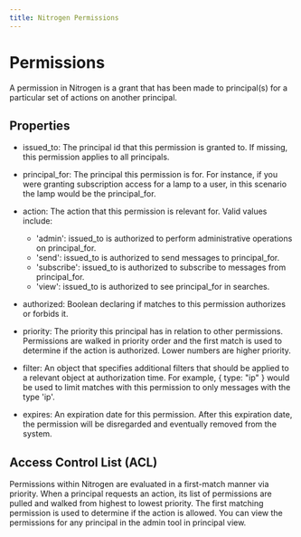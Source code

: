 ```yaml
---
title: Nitrogen Permissions
---
```


# Permissions

A permission in Nitrogen is a grant that has been made to principal(s) for a particular set of actions on another principal.
 
## Properties 

* issued\_to: The principal id that this permission is granted to.  If missing, this permission applies to all principals.

* principal\_for: The principal this permission is for.  For instance, if you were granting subscription access for a lamp to a user, in this scenario the lamp would be the principal_for.

* action: The action that this permission is relevant for.  Valid values include:

    * 'admin': issued\_to is authorized to perform administrative operations on principal_for.
    * 'send': issued\_to is authorized to send messages to principal_for.
    * 'subscribe': issued\_to is authorized to subscribe to messages from principal_for.
    * 'view': issued\_to is authorized to see principal_for in searches.

* authorized: Boolean declaring if matches to this permission authorizes or forbids it.

* priority: The priority this principal has in relation to other permissions.  Permissions are walked in priority order and the first match is used to determine if the action is authorized.  Lower numbers are higher priority.

* filter: An object that specifies additional filters that should be applied to a relevant object at authorization time.  For example, { type: "ip" } would be used to limit matches with this permission to only messages with the type 'ip'.

* expires: An expiration date for this permission. After this expiration date, the permission will be disregarded and eventually removed from the system.

## Access Control List (ACL)

Permissions within Nitrogen are evaluated in a first-match manner via priority. When a principal requests an action, its list of permissions are pulled and walked from highest to lowest priority. The first matching permission is used to determine if the action is allowed.  You can view the permissions for any principal in the admin tool in principal view.
